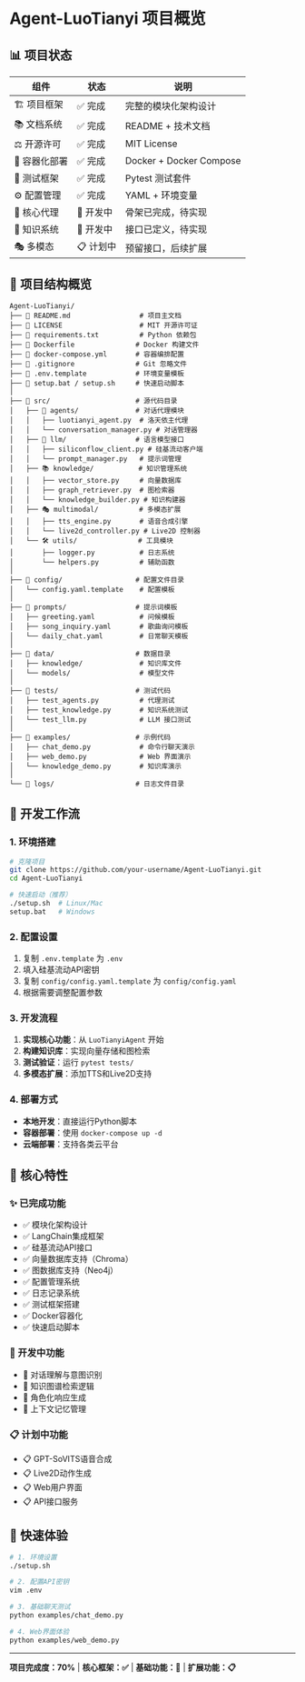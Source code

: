# Agent-LuoTianyi 项目概览

## 📊 项目状态

| 组件 | 状态 | 说明 |
|------|------|------|
| 🏗️ 项目框架 | ✅ 完成 | 完整的模块化架构设计 |
| 📚 文档系统 | ✅ 完成 | README + 技术文档 |
| ⚖️ 开源许可 | ✅ 完成 | MIT License |
| 🐳 容器化部署 | ✅ 完成 | Docker + Docker Compose |
| 🧪 测试框架 | ✅ 完成 | Pytest 测试套件 |
| ⚙️ 配置管理 | ✅ 完成 | YAML + 环境变量 |
| 🤖 核心代理 | 🔨 开发中 | 骨架已完成，待实现 |
| 🧠 知识系统 | 🔨 开发中 | 接口已定义，待实现 |
| 🎭 多模态 | 📋 计划中 | 预留接口，后续扩展 |

## 📁 项目结构概览

```
Agent-LuoTianyi/
├── 📄 README.md                 # 项目主文档
├── 📄 LICENSE                   # MIT 开源许可证
├── 📄 requirements.txt          # Python 依赖包
├── 📄 Dockerfile               # Docker 构建文件
├── 📄 docker-compose.yml       # 容器编排配置
├── 📄 .gitignore               # Git 忽略文件
├── 📄 .env.template            # 环境变量模板
├── 🔧 setup.bat / setup.sh     # 快速启动脚本
│
├── 📁 src/                     # 源代码目录
│   ├── 🤖 agents/              # 对话代理模块
│   │   ├── luotianyi_agent.py  # 洛天依主代理
│   │   └── conversation_manager.py # 对话管理器
│   ├── 🧠 llm/                 # 语言模型接口
│   │   ├── siliconflow_client.py # 硅基流动客户端
│   │   └── prompt_manager.py   # 提示词管理
│   ├── 📚 knowledge/           # 知识管理系统
│   │   ├── vector_store.py     # 向量数据库
│   │   ├── graph_retriever.py  # 图检索器
│   │   └── knowledge_builder.py # 知识构建器
│   ├── 🎭 multimodal/          # 多模态扩展
│   │   ├── tts_engine.py       # 语音合成引擎
│   │   └── live2d_controller.py # Live2D 控制器
│   └── 🛠️ utils/               # 工具模块
│       ├── logger.py           # 日志系统
│       └── helpers.py          # 辅助函数
│
├── 📁 config/                  # 配置文件目录
│   └── config.yaml.template    # 配置模板
│
├── 📁 prompts/                 # 提示词模板
│   ├── greeting.yaml           # 问候模板
│   ├── song_inquiry.yaml       # 歌曲询问模板
│   └── daily_chat.yaml         # 日常聊天模板
│
├── 📁 data/                    # 数据目录
│   ├── knowledge/              # 知识库文件
│   └── models/                 # 模型文件
│
├── 📁 tests/                   # 测试代码
│   ├── test_agents.py          # 代理测试
│   ├── test_knowledge.py       # 知识系统测试
│   └── test_llm.py             # LLM 接口测试
│
├── 📁 examples/                # 示例代码
│   ├── chat_demo.py            # 命令行聊天演示
│   ├── web_demo.py             # Web 界面演示
│   └── knowledge_demo.py       # 知识库演示
│
└── 📁 logs/                    # 日志文件目录
```

## 🔧 开发工作流

### 1. 环境搭建
```bash
# 克隆项目
git clone https://github.com/your-username/Agent-LuoTianyi.git
cd Agent-LuoTianyi

# 快速启动（推荐）
./setup.sh  # Linux/Mac
setup.bat   # Windows
```

### 2. 配置设置
1. 复制 `.env.template` 为 `.env`
2. 填入硅基流动API密钥
3. 复制 `config/config.yaml.template` 为 `config/config.yaml`
4. 根据需要调整配置参数

### 3. 开发流程
1. **实现核心功能**：从 `LuoTianyiAgent` 开始
2. **构建知识库**：实现向量存储和图检索
3. **测试验证**：运行 `pytest tests/`
4. **多模态扩展**：添加TTS和Live2D支持

### 4. 部署方式
- **本地开发**：直接运行Python脚本
- **容器部署**：使用 `docker-compose up -d`
- **云端部署**：支持各类云平台

## 🎯 核心特性

### ✨ 已完成功能
- ✅ 模块化架构设计
- ✅ LangChain集成框架
- ✅ 硅基流动API接口
- ✅ 向量数据库支持（Chroma）
- ✅ 图数据库支持（Neo4j）
- ✅ 配置管理系统
- ✅ 日志记录系统
- ✅ 测试框架搭建
- ✅ Docker容器化
- ✅ 快速启动脚本

### 🔨 开发中功能
- 🔨 对话理解与意图识别
- 🔨 知识图谱检索逻辑
- 🔨 角色化响应生成
- 🔨 上下文记忆管理

### 📋 计划中功能
- 📋 GPT-SoVITS语音合成
- 📋 Live2D动作生成
- 📋 Web用户界面
- 📋 API接口服务

## 🚀 快速体验

```bash
# 1. 环境设置
./setup.sh

# 2. 配置API密钥
vim .env

# 3. 基础聊天测试
python examples/chat_demo.py

# 4. Web界面体验
python examples/web_demo.py
```

---

**项目完成度：70%** | **核心框架：✅** | **基础功能：🔨** | **扩展功能：📋**
